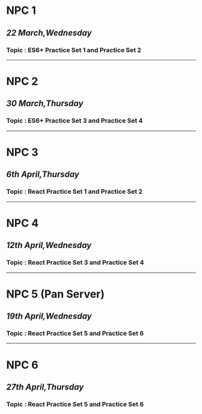 # NPC 1

## <i> 22 March,Wednesday</i> 

### Topic : ES6+ Practice Set 1 and Practice Set 2

<hr>

# NPC 2

## <i> 30 March,Thursday</i> 

### Topic : ES6+ Practice Set 3 and Practice Set 4

<hr>

# NPC 3

## <i> 6th April,Thursday</i> 

### Topic : React Practice Set 1 and Practice Set 2

<hr>

# NPC 4

## <i> 12th April,Wednesday</i> 

### Topic : React Practice Set 3 and Practice Set 4

<hr>

# NPC 5 (Pan Server)

## <i> 19th April,Wednesday</i> 

### Topic : React Practice Set 5 and Practice Set 6

<hr>

# NPC 6

## <i> 27th April,Thursday</i> 

### Topic : React Practice Set 5 and Practice Set 6